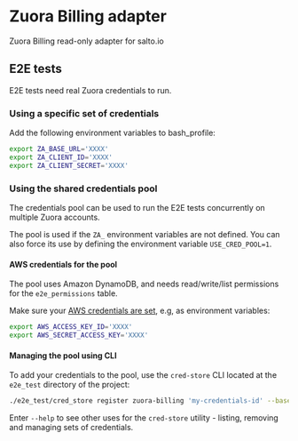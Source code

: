 # Zuora Billing adapter

Zuora Billing read-only adapter for salto.io


## E2E tests

E2E tests need real Zuora credentials to run.

### Using a specific set of credentials

Add the following environment variables to bash_profile:
```bash
export ZA_BASE_URL='XXXX'
export ZA_CLIENT_ID='XXXX'
export ZA_CLIENT_SECRET='XXXX'
```

### Using the shared credentials pool

The credentials pool can be used to run the E2E tests concurrently on multiple Zuora accounts.

The pool is used if the `ZA_` environment variables are not defined. You can also force its use by defining the environment variable `USE_CRED_POOL=1`.

#### AWS credentials for the pool

The pool uses Amazon DynamoDB, and needs read/write/list permissions for the `e2e_permissions` table.

Make sure your [AWS credentials are set](https://docs.aws.amazon.com/cli/latest/userguide/cli-chap-configure.html), e.g, as environment variables:
```bash
export AWS_ACCESS_KEY_ID='XXXX'
export AWS_SECRET_ACCESS_KEY='XXXX'
```

#### Managing the pool using CLI

To add your credentials to the pool, use the `cred-store` CLI located at the `e2e_test` directory of the project:

```bash
./e2e_test/cred_store register zuora-billing 'my-credentials-id' --baseUrl='https://rest.SANDBOX_SUBDOMAIN.zuora.com' --clientId='MYCLIENTID' --clientSecret='MYCLIENTSECRET'
```

Enter `--help` to see other uses for the `cred-store` utility - listing, removing and managing sets of credentials.
